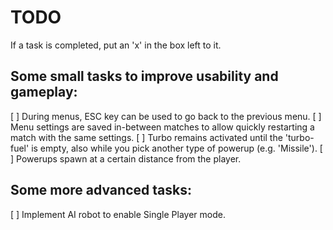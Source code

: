 TODO
====

If a task is completed, put an 'x' in the box left to it.


Some small tasks to improve usability and gameplay:
---------------------------------------------------

[ ] During menus, ESC key can be used to go back to the previous menu.
[ ] Menu settings are saved in-between matches to allow quickly restarting a match with the same settings.
[ ] Turbo remains activated until the 'turbo-fuel' is empty, also while you pick another type of powerup (e.g. 'Missile').
[ ] Powerups spawn at a certain distance from the player.

Some more advanced tasks:
-------------------------

[ ] Implement AI robot to enable Single Player mode.
